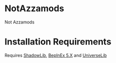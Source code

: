 # NotAzzamods
Not Azzamods

# Installation Requirements

Requires [ShadowLib](https://github.com/lstwo/ShadowLib/releases), [BepInEx 5.X](https://github.com/BepInEx/BepInEx/releases/tag/v5.4.23.2) and [UniverseLib](https://github.com/sinai-dev/UniverseLib/releases)
